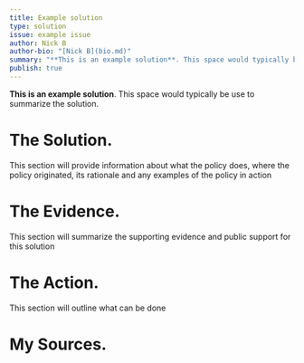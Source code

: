 ```yaml
---
title: Example solution
type: solution
issue: example issue
author: Nick B
author-bio: "[Nick B](bio.md)"
summary: "**This is an example solution**. This space would typically be use to summarize the solution"
publish: true
---
```

**This is an example solution**. This space would typically be use to summarize the solution.

# The Solution.
This section will provide information about what the policy does, where the policy originated, its rationale and any examples of the policy in action

# The Evidence.
This section will summarize the supporting evidence and public support for this solution

# The Action.
This section will outline what can be done

# My Sources.
